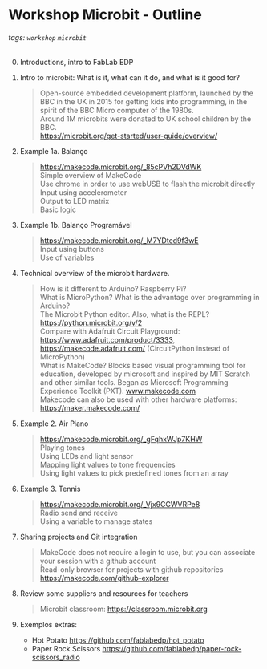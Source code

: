 # Workshop Microbit - Outline

###### tags: `workshop` `microbit`

0. Introductions, intro to FabLab EDP

1. Intro to microbit: What is it, what can it do, and what is it good for?
	> Open-source embedded development platform, launched by the BBC in the UK in 2015 for getting kids into programming, in the spirit of the BBC Micro computer of the 1980s.  
	> Around 1M microbits were donated to UK school children by the BBC.  
	> https://microbit.org/get-started/user-guide/overview/  

2. Example 1a. Balanço
	> https://makecode.microbit.org/_85cPVh2DVdWK  
	> Simple overview of MakeCode  
	> Use chrome in order to use webUSB to flash the microbit directly  
	> Input using accelerometer  
	> Output to LED matrix  
	> Basic logic  

3. Example 1b. Balanço Programável
	> https://makecode.microbit.org/_M7YDted9f3wE  
	> Input using buttons  
	> Use of variables  

4. Technical overview of the microbit hardware.
	> How is it different to Arduino? Raspberry Pi?  
	> What is MicroPython? What is the advantage over programming in Arduino?  
	> The Microbit Python editor. Also, what is the REPL? https://python.microbit.org/v/2  
	> Compare with Adafruit Circuit Playground: https://www.adafruit.com/product/3333, https://makecode.adafruit.com/ (CircuitPython instead of MicroPython)  
	> What is MakeCode?  Blocks based visual programming tool for education, developed by microsoft and inspired by MIT Scratch and other similar tools. Began as Microsoft Programming Experience Toolkit (PXT). www.makecode.com  
	> Makecode can also be used with other hardware platforms: https://maker.makecode.com/  

5. Example 2. Air Piano
	> https://makecode.microbit.org/_gFqhxWJp7KHW  
	> Playing tones  
	> Using LEDs and light sensor  
	> Mapping light values to tone frequencies  
	> Using light values to pick predefined tones from an array  

6. Example 3. Tennis
	> https://makecode.microbit.org/_Vjx9CCWVRPe8  
	> Radio send and receive  
	> Using a variable to manage states  

7. Sharing projects and Git integration
	> MakeCode does not require a login to use, but you can associate your session with a github account  
	> Read-only browser for projects with github repositories https://makecode.com/github-explorer  

8. Review some suppliers and resources for teachers
	> Microbit classroom: https://classroom.microbit.org  

9. Exemplos extras:
	- Hot Potato https://github.com/fablabedp/hot_potato  
	- Paper Rock Scissors https://github.com/fablabedp/paper-rock-scissors_radio  
